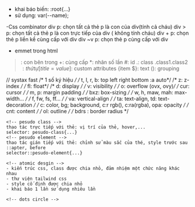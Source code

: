 <!-- variable in css -->
 - khai báo biến: 
    :root{...}
 - sử dụng: var(--name);
<!-- Css selector & Combinator-->
 -Css combinator 
 div p: chọn tất cả thẻ p là con của div(tính cả cháu)
 div > p: chọn tất cả thẻ p là con trực tiếp của div ( không tính cháu)
 div + p: chọn thẻ p liền kề cùng cấp với div
 div ~v p: chọn thẻ p cùng cấp với div

 - emmet trong html
 >: con bên trong
 +: cùng cấp
 *: nhân số lần
 #: id
 .: class
 .class1.class2
 $: thứ tự
 [title=value$]: custom attributes
 {item $}: text
 (): grouping   

 // systax fast
 /* 1 số ký hiệu */
     /* t, l, r, b: top left right bottom :a auto*/
     /* z: z-index */
     /* fl: float*/
     /* d: display */
     /* v: visibility */
     /* o: overflow (ovx, ovy)*/
     /* cur: cursor */
     /* m, p: margin padding */
     /* bxz: box-sizing */
     /* w, h, maw, mah: max-width... */
     /* f, fw, fs, ff... */
     /* va: vertical-align */
     /* ta: text-align, td: text-decoration */
     /* c: color, bg; background, c:r rgb(), c:ra(rgba), opa: opacity */
     /* cnt: content */
     /* ol: outline */
     /* bdrs : border radius */

    <!-- pesudo class -->
    thao tác trực tiếp với thẻ: vị trí của thẻ, hover,...
    selector: pesudo-class{...}
    <!-- pesudo element -->
    thao tác gián tiếp với thẻ: chỉnh sử màu sắc của thé, style trước sau ::apter, before
    selector::pesudo-element{...}

    <!-- atomic desgin -->
    - kiến trúc css, class được chia nhỏ, đảm nhiệm một chức năng khác nhau
    - thư viện tailwind css
    - style cố định được chia nhỏ
    - khai báo 1 lần sử dụng nhiêu lần

    <!-- dots circle -->
    

